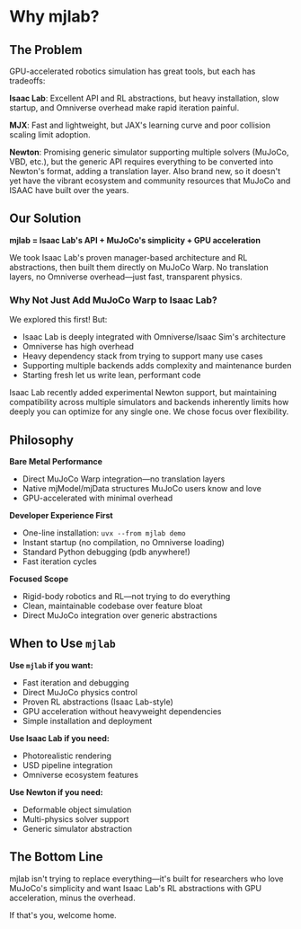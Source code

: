 # Why mjlab?

## The Problem

GPU-accelerated robotics simulation has great tools, but each has tradeoffs:

**Isaac Lab**: Excellent API and RL abstractions, but heavy installation, slow startup, and Omniverse overhead make rapid iteration painful.

**MJX**: Fast and lightweight, but JAX's learning curve and poor collision scaling limit adoption.

**Newton**: Promising generic simulator supporting multiple solvers (MuJoCo, VBD, etc.), but the generic API requires everything to be converted into Newton's format, adding a translation layer. Also brand new, so it doesn't yet have the vibrant ecosystem and community resources that MuJoCo and ISAAC have built over the years.

## Our Solution

**mjlab = Isaac Lab's API + MuJoCo's simplicity + GPU acceleration**

We took Isaac Lab's proven manager-based architecture and RL abstractions, then built them directly on MuJoCo Warp. No translation layers, no Omniverse overhead—just fast, transparent physics.

### Why Not Just Add MuJoCo Warp to Isaac Lab?

We explored this first! But:
- Isaac Lab is deeply integrated with Omniverse/Isaac Sim's architecture
- Omniverse has high overhead
- Heavy dependency stack from trying to support many use cases
- Supporting multiple backends adds complexity and maintenance burden
- Starting fresh let us write lean, performant code

Isaac Lab recently added experimental Newton support, but maintaining compatibility across multiple simulators and backends inherently limits how deeply you can optimize for any single one. We chose focus over flexibility.

## Philosophy

**Bare Metal Performance**
- Direct MuJoCo Warp integration—no translation layers
- Native mjModel/mjData structures MuJoCo users know and love
- GPU-accelerated with minimal overhead

**Developer Experience First**
- One-line installation: `uvx --from mjlab demo`
- Instant startup (no compilation, no Omniverse loading)
- Standard Python debugging (pdb anywhere!)
- Fast iteration cycles

**Focused Scope**
- Rigid-body robotics and RL—not trying to do everything
- Clean, maintainable codebase over feature bloat
- Direct MuJoCo integration over generic abstractions

## When to Use `mjlab`

**Use `mjlab` if you want:**
- Fast iteration and debugging
- Direct MuJoCo physics control
- Proven RL abstractions (Isaac Lab-style)
- GPU acceleration without heavyweight dependencies
- Simple installation and deployment

**Use Isaac Lab if you need:**
- Photorealistic rendering
- USD pipeline integration
- Omniverse ecosystem features

**Use Newton if you need:**
- Deformable object simulation
- Multi-physics solver support
- Generic simulator abstraction

## The Bottom Line

mjlab isn't trying to replace everything—it's built for researchers who love MuJoCo's simplicity and want Isaac Lab's RL abstractions with GPU acceleration, minus the overhead.

If that's you, welcome home.
